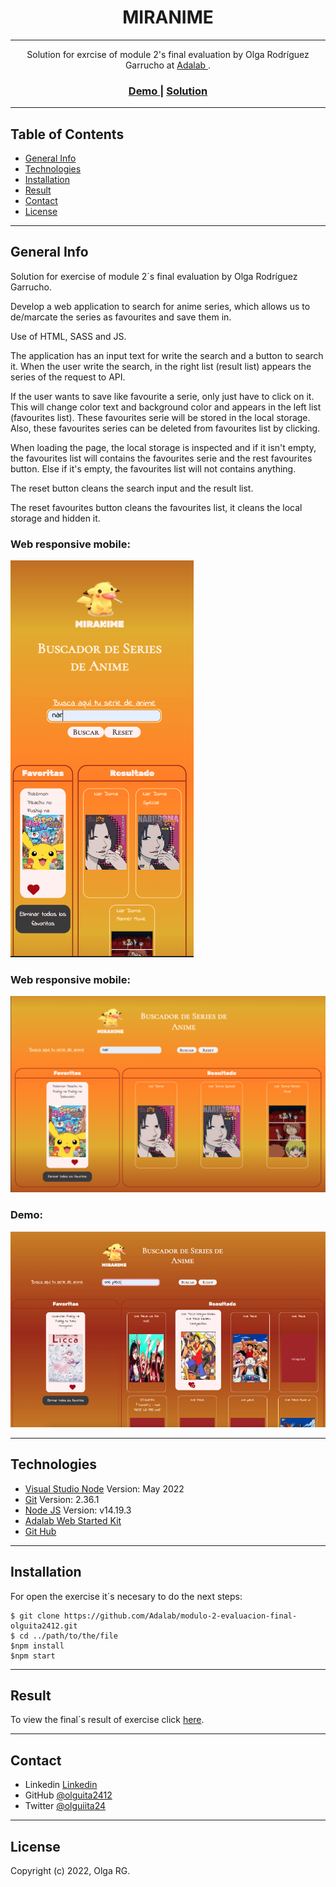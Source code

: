 <h1 align="center">MIRANIME</h1>

---

<div align="center">
   Solution for exrcise of module 2's final evaluation by Olga Rodríguez Garrucho at <a href="https://adalab.es/">
     Adalab
    </a>.
</div>

<div align="center">
  <h3>
    <a href="https://www.youtube.com/watch?v=Ad86H9Vgx6g&ab_channel=OlguiitaRodriguez">
      Demo
    </a>
    <span> | </span>
    <a href="http://beta.adalab.es/modulo-2-evaluacion-final-olguita2412/">
      Solution
    </a>
  </h3>
</div>

---

## Table of Contents

- [General Info](#general-info)
- [Technologies](#technologies)
- [Installation](#installation)
- [Result](#result)
- [Contact](#contact)
- [License](#license)

---

## General Info

Solution for exercise of module 2´s final evaluation by Olga Rodríguez Garrucho.

Develop a web application to search for anime series, which allows us to de/marcate the series as favourites and save them in.

Use of HTML, SASS and JS.

The application has an input text for write the search and a button to search it. When the user write the search, in the right list (result list) appears the series of the request to API.

If the user wants to save like favourite a serie, only just have to click on it. This will change color text and background color and appears in the left list (favourites list). These favourites serie will be stored in the local storage. Also, these favourites series can be deleted from favourites list by clicking.

When loading the page, the local storage is inspected and if it isn't empty, the favourites list will contains the favourites serie and the rest favourites button. Else if it's empty, the favourites list will not contains anything.

The reset button cleans the search input and the result list.

The reset favourites button cleans the favourites list, it cleans the local storage and hidden it.

### Web responsive mobile:

![Mobile](./src/images/mobile.png)

### Web responsive mobile:

![Desktop](./src/images/desktop.png)

### Demo:

[![Demo](./src/images/demo.png)](https://www.youtube.com/watch?v=Ad86H9Vgx6g&ab_channel=OlguiitaRodriguez)

---

## Technologies

- [Visual Studio Node](https://code.visualstudio.com/download) Version: May 2022
- [Git](https://git-scm.com/download/mac) Version: 2.36.1
- [Node JS](https://nodejs.org/es/download/) Version: v14.19.3
- [Adalab Web Started Kit](https://github.com/Adalab/adalab-web-starter-kit)
- [Git Hub](https://github.com/)

---

## Installation

For open the exercise it´s necesary to do the next steps:

```
$ git clone https://github.com/Adalab/modulo-2-evaluacion-final-olguita2412.git
$ cd ../path/to/the/file
$npm install
$npm start
```

---

## Result

To view the final´s result of exercise click [here](http://beta.adalab.es/modulo-2-evaluacion-final-olguita2412/).

---

## Contact

- Linkedin [Linkedin](https://{www.linkedin.com/in/olga-rodriguez-garrucho-231152212/})
- GitHub [@olguita2412](https://{github.com/olguita2412})
- Twitter [@olguiita24](https://{twitter.com/olguiita24})

---

## License

Copyright (c) 2022, Olga RG.
